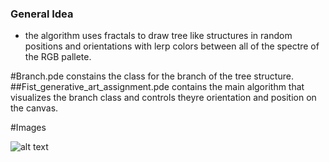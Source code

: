 ### General Idea

- the algorithm uses fractals to draw tree like structures in random positions and orientations with lerp colors between all of the spectre of the RGB pallete.


#Branch.pde 
constains the class for the branch of the tree structure.
##Fist_generative_art_assignment.pde
contains the main algorithm that visualizes the branch class and controls theyre orientation and position on the canvas.

#Images

![alt text](https://imgur.com/oMRO3MH)
